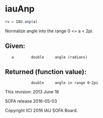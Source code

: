 # iauAnp

```js
rv = IAU.anp(a)
```

Normalize angle into the range 0 <= a < 2pi.

## Given:
```
   a        double     angle (radians)
```

## Returned (function value):
```
            double     angle in range 0-2pi
```

This revision:  2013 June 18

SOFA release 2016-05-03

Copyright (C) 2016 IAU SOFA Board.